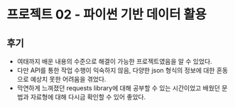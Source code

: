 # 프로젝트 02 - 파이썬 기반 데이터 활용

## 후기
- 여태까지 배운 내용의 수준으로 해결이 가능한 프로젝트였음을 알 수 있었다.
- 다만 API를 통한 작업 수행이 익숙하지 않음, 다양한 json 형식의 정보에 대한 혼동으로 예상치 못한 어려움을 겪었다.
- 막연하게 느껴졌던 requests library에 대해 공부할 수 있는 시간이었고 배웠던 문법과 자료형에 대해 다시금 확인할 수 있어 좋았다.
 